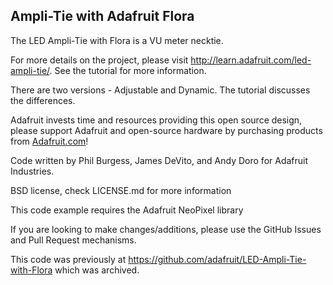 ## Ampli-Tie with Adafruit Flora 

The LED Ampli-Tie with Flora is a VU meter necktie. 

For more details on the project, please visit http://learn.adafruit.com/led-ampli-tie/. See the tutorial for more information.

There are two versions - Adjustable and Dynamic. The tutorial discusses the differences.

Adafruit invests time and resources providing this open source design, please support Adafruit and 
open-source hardware by purchasing products from [Adafruit.com](https://www.adafruit.com)!

Code written by Phil Burgess, James DeVito, and Andy Doro for Adafruit Industries.

BSD license, check LICENSE.md for more information

This code example requires the Adafruit NeoPixel library

If you are looking to make changes/additions, please use the GitHub Issues and Pull Request mechanisms.

This code was previously at https://github.com/adafruit/LED-Ampli-Tie-with-Flora which was archived.
